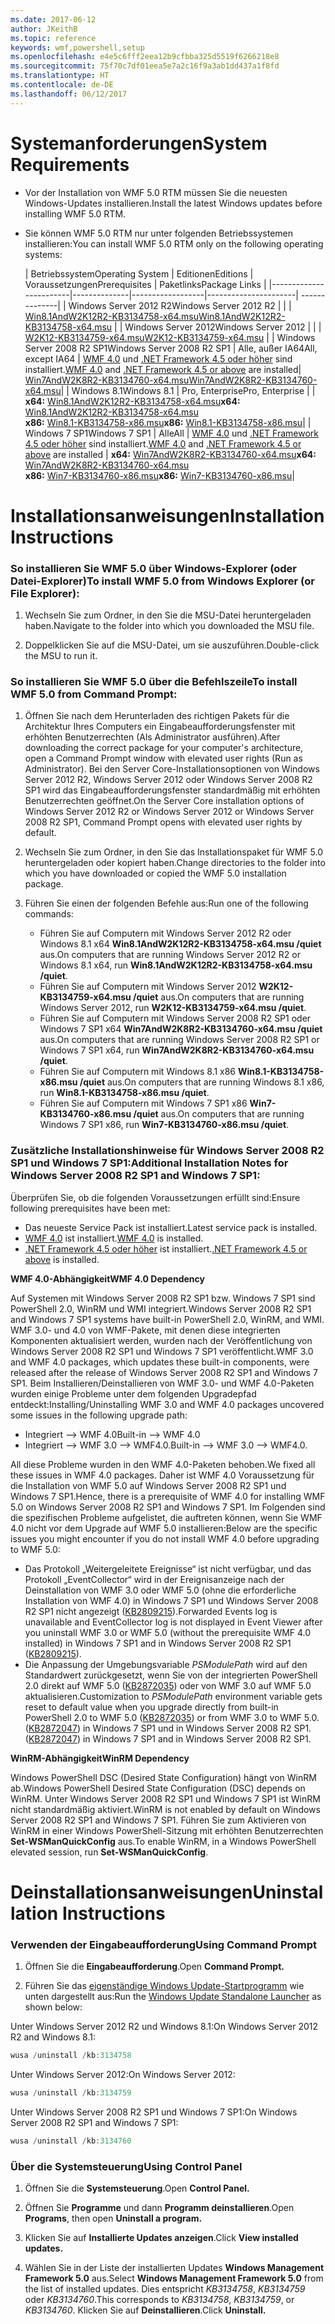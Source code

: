 ```yaml
---
ms.date: 2017-06-12
author: JKeithB
ms.topic: reference
keywords: wmf,powershell,setup
ms.openlocfilehash: e4e5c6fff2eea12b9cfbba325d5519f6266218e8
ms.sourcegitcommit: 75f70c7df01eea5e7a2c16f9a3ab1dd437a1f8fd
ms.translationtype: HT
ms.contentlocale: de-DE
ms.lasthandoff: 06/12/2017
---
```

# <a name="system-requirements"></a><span data-ttu-id="71a2d-102">Systemanforderungen</span><span class="sxs-lookup"><span data-stu-id="71a2d-102">System Requirements</span></span>

- <span data-ttu-id="71a2d-103">Vor der Installation von WMF 5.0 RTM müssen Sie die neuesten Windows-Updates installieren.</span><span class="sxs-lookup"><span data-stu-id="71a2d-103">Install the latest Windows updates before installing WMF 5.0 RTM.</span></span>
- <span data-ttu-id="71a2d-104">Sie können WMF 5.0 RTM nur unter folgenden Betriebssystemen installieren:</span><span class="sxs-lookup"><span data-stu-id="71a2d-104">You can install WMF 5.0 RTM only on the following operating systems:</span></span>

    | <span data-ttu-id="71a2d-105">Betriebssystem</span><span class="sxs-lookup"><span data-stu-id="71a2d-105">Operating System</span></span>       | <span data-ttu-id="71a2d-106">Editionen</span><span class="sxs-lookup"><span data-stu-id="71a2d-106">Editions</span></span>         | <span data-ttu-id="71a2d-107">Voraussetzungen</span><span class="sxs-lookup"><span data-stu-id="71a2d-107">Prerequisites</span></span>        |  <span data-ttu-id="71a2d-108">Paketlinks</span><span class="sxs-lookup"><span data-stu-id="71a2d-108">Package Links</span></span> |
    |------------------------|--------------|------------------|----------------------| --------------|
    | <span data-ttu-id="71a2d-109">Windows Server 2012 R2</span><span class="sxs-lookup"><span data-stu-id="71a2d-109">Windows Server 2012 R2</span></span> |  |  | [<span data-ttu-id="71a2d-110">Win8.1AndW2K12R2-KB3134758-x64.msu</span><span class="sxs-lookup"><span data-stu-id="71a2d-110">Win8.1AndW2K12R2-KB3134758-x64.msu</span></span>](http://go.microsoft.com/fwlink/?LinkId=717507) |
    | <span data-ttu-id="71a2d-111">Windows Server 2012</span><span class="sxs-lookup"><span data-stu-id="71a2d-111">Windows Server 2012</span></span>    |  |  | [<span data-ttu-id="71a2d-112">W2K12-KB3134759-x64.msu</span><span class="sxs-lookup"><span data-stu-id="71a2d-112">W2K12-KB3134759-x64.msu</span></span>](http://go.microsoft.com/fwlink/?LinkId=717506) |
    | <span data-ttu-id="71a2d-113">Windows Server 2008 R2 SP1</span><span class="sxs-lookup"><span data-stu-id="71a2d-113">Windows Server 2008 R2 SP1</span></span> | <span data-ttu-id="71a2d-114">Alle, außer IA64</span><span class="sxs-lookup"><span data-stu-id="71a2d-114">All, except IA64</span></span> | <span data-ttu-id="71a2d-115">[WMF 4.0](http://www.microsoft.com/en-us/download/details.aspx?id=40855) und [.NET Framework 4.5 oder höher](https://msdn.microsoft.com/en-us/library/5a4x27ek.aspx) sind installiert.</span><span class="sxs-lookup"><span data-stu-id="71a2d-115">[WMF 4.0](http://www.microsoft.com/en-us/download/details.aspx?id=40855) and [.NET Framework 4.5 or above](https://msdn.microsoft.com/en-us/library/5a4x27ek.aspx) are installed</span></span>| [<span data-ttu-id="71a2d-116">Win7AndW2K8R2-KB3134760-x64.msu</span><span class="sxs-lookup"><span data-stu-id="71a2d-116">Win7AndW2K8R2-KB3134760-x64.msu</span></span>](http://go.microsoft.com/fwlink/?LinkId=717504)|
    | <span data-ttu-id="71a2d-117">Windows 8.1</span><span class="sxs-lookup"><span data-stu-id="71a2d-117">Windows 8.1</span></span> | <span data-ttu-id="71a2d-118">Pro, Enterprise</span><span class="sxs-lookup"><span data-stu-id="71a2d-118">Pro, Enterprise</span></span> | | <span data-ttu-id="71a2d-119">**x64:** [Win8.1AndW2K12R2-KB3134758-x64.msu](http://go.microsoft.com/fwlink/?LinkId=717507)</span><span class="sxs-lookup"><span data-stu-id="71a2d-119">**x64:**  [Win8.1AndW2K12R2-KB3134758-x64.msu](http://go.microsoft.com/fwlink/?LinkId=717507)</span></span> </br> <span data-ttu-id="71a2d-120">**x86:** [Win8.1-KB3134758-x86.msu](http://go.microsoft.com/fwlink/?LinkID=717963)</span><span class="sxs-lookup"><span data-stu-id="71a2d-120">**x86:**  [Win8.1-KB3134758-x86.msu](http://go.microsoft.com/fwlink/?LinkID=717963)</span></span>|
    | <span data-ttu-id="71a2d-121">Windows 7 SP1</span><span class="sxs-lookup"><span data-stu-id="71a2d-121">Windows 7 SP1</span></span> | <span data-ttu-id="71a2d-122">Alle</span><span class="sxs-lookup"><span data-stu-id="71a2d-122">All</span></span> | <span data-ttu-id="71a2d-123">[WMF 4.0](http://www.microsoft.com/en-us/download/details.aspx?id=40855) und [.NET Framework 4.5 oder höher](https://msdn.microsoft.com/en-us/library/5a4x27ek.aspx) sind installiert.</span><span class="sxs-lookup"><span data-stu-id="71a2d-123">[WMF 4.0](http://www.microsoft.com/en-us/download/details.aspx?id=40855) and [.NET Framework 4.5 or above](https://msdn.microsoft.com/en-us/library/5a4x27ek.aspx) are installed</span></span> | <span data-ttu-id="71a2d-124">**x64:** [Win7AndW2K8R2-KB3134760-x64.msu](http://go.microsoft.com/fwlink/?LinkId=717504)</span><span class="sxs-lookup"><span data-stu-id="71a2d-124">**x64:**  [Win7AndW2K8R2-KB3134760-x64.msu](http://go.microsoft.com/fwlink/?LinkId=717504)</span></span>  </br> <span data-ttu-id="71a2d-125">**x86:** [Win7-KB3134760-x86.msu](http://go.microsoft.com/fwlink/?LinkID=717962)</span><span class="sxs-lookup"><span data-stu-id="71a2d-125">**x86:**  [Win7-KB3134760-x86.msu](http://go.microsoft.com/fwlink/?LinkID=717962)</span></span>|

# <a name="installation-instructions"></a><span data-ttu-id="71a2d-126">Installationsanweisungen</span><span class="sxs-lookup"><span data-stu-id="71a2d-126">Installation Instructions</span></span>

### <a name="to-install-wmf-50-from-windows-explorer-or-file-explorer"></a><span data-ttu-id="71a2d-127">So installieren Sie WMF 5.0 über Windows-Explorer (oder Datei-Explorer)</span><span class="sxs-lookup"><span data-stu-id="71a2d-127">To install WMF 5.0 from Windows Explorer (or File Explorer):</span></span>

1. <span data-ttu-id="71a2d-128">Wechseln Sie zum Ordner, in den Sie die MSU-Datei heruntergeladen haben.</span><span class="sxs-lookup"><span data-stu-id="71a2d-128">Navigate to the folder into which you downloaded the MSU file.</span></span>

2. <span data-ttu-id="71a2d-129">Doppelklicken Sie auf die MSU-Datei, um sie auszuführen.</span><span class="sxs-lookup"><span data-stu-id="71a2d-129">Double-click the MSU to run it.</span></span>

### <a name="to-install-wmf-50-from-command-prompt"></a><span data-ttu-id="71a2d-130">So installieren Sie WMF 5.0 über die Befehlszeile</span><span class="sxs-lookup"><span data-stu-id="71a2d-130">To install WMF 5.0 from Command Prompt:</span></span>

1. <span data-ttu-id="71a2d-131">Öffnen Sie nach dem Herunterladen des richtigen Pakets für die Architektur Ihres Computers ein Eingabeaufforderungsfenster mit erhöhten Benutzerrechten (Als Administrator ausführen).</span><span class="sxs-lookup"><span data-stu-id="71a2d-131">After downloading the correct package for your computer's architecture, open a Command Prompt window with elevated user rights (Run as Administrator).</span></span> <span data-ttu-id="71a2d-132">Bei den Server Core-Installationsoptionen von Windows Server 2012 R2, Windows Server 2012 oder Windows Server 2008 R2 SP1 wird das Eingabeaufforderungsfenster standardmäßig mit erhöhten Benutzerrechten geöffnet.</span><span class="sxs-lookup"><span data-stu-id="71a2d-132">On the Server Core installation options of Windows Server 2012 R2 or Windows Server 2012 or Windows Server 2008 R2 SP1, Command Prompt opens with elevated user rights by default.</span></span>

2. <span data-ttu-id="71a2d-133">Wechseln Sie zum Ordner, in den Sie das Installationspaket für WMF 5.0 heruntergeladen oder kopiert haben.</span><span class="sxs-lookup"><span data-stu-id="71a2d-133">Change directories to the folder into which you have downloaded or copied the WMF 5.0 installation package.</span></span>

3. <span data-ttu-id="71a2d-134">Führen Sie einen der folgenden Befehle aus:</span><span class="sxs-lookup"><span data-stu-id="71a2d-134">Run one of the following commands:</span></span>
    - <span data-ttu-id="71a2d-135">Führen Sie auf Computern mit Windows Server 2012 R2 oder Windows 8.1 x64 **Win8.1AndW2K12R2-KB3134758-x64.msu /quiet** aus.</span><span class="sxs-lookup"><span data-stu-id="71a2d-135">On computers that are running Windows Server 2012 R2 or Windows 8.1 x64, run **Win8.1AndW2K12R2-KB3134758-x64.msu /quiet**.</span></span>
    - <span data-ttu-id="71a2d-136">Führen Sie auf Computern mit Windows Server 2012 **W2K12-KB3134759-x64.msu /quiet** aus.</span><span class="sxs-lookup"><span data-stu-id="71a2d-136">On computers that are running Windows Server 2012, run **W2K12-KB3134759-x64.msu /quiet**.</span></span>
    - <span data-ttu-id="71a2d-137">Führen Sie auf Computern mit Windows Server 2008 R2 SP1 oder Windows 7 SP1 x64 **Win7AndW2K8R2-KB3134760-x64.msu /quiet** aus.</span><span class="sxs-lookup"><span data-stu-id="71a2d-137">On computers that are running Windows Server 2008 R2 SP1 or Windows 7 SP1 x64, run **Win7AndW2K8R2-KB3134760-x64.msu /quiet**.</span></span>
    - <span data-ttu-id="71a2d-138">Führen Sie auf Computern mit Windows 8.1 x86 **Win8.1-KB3134758-x86.msu /quiet** aus.</span><span class="sxs-lookup"><span data-stu-id="71a2d-138">On computers that are running Windows 8.1 x86, run **Win8.1-KB3134758-x86.msu /quiet**.</span></span>
    - <span data-ttu-id="71a2d-139">Führen Sie auf Computern mit Windows 7 SP1 x86 **Win7-KB3134760-x86.msu /quiet** aus.</span><span class="sxs-lookup"><span data-stu-id="71a2d-139">On computers that are running Windows 7 SP1 x86, run **Win7-KB3134760-x86.msu /quiet**.</span></span>

### <a name="additional-installation-notes-for-windows-server-2008-r2-sp1-and-windows-7-sp1"></a><span data-ttu-id="71a2d-140">Zusätzliche Installationshinweise für Windows Server 2008 R2 SP1 und Windows 7 SP1:</span><span class="sxs-lookup"><span data-stu-id="71a2d-140">Additional Installation Notes for Windows Server 2008 R2 SP1 and Windows 7 SP1:</span></span>

<span data-ttu-id="71a2d-141">Überprüfen Sie, ob die folgenden Voraussetzungen erfüllt sind:</span><span class="sxs-lookup"><span data-stu-id="71a2d-141">Ensure following prerequisites have been met:</span></span>
- <span data-ttu-id="71a2d-142">Das neueste Service Pack ist installiert.</span><span class="sxs-lookup"><span data-stu-id="71a2d-142">Latest service pack is installed.</span></span>
- <span data-ttu-id="71a2d-143">[WMF 4.0](http://www.microsoft.com/en-us/download/details.aspx?id=40855) ist installiert.</span><span class="sxs-lookup"><span data-stu-id="71a2d-143">[WMF 4.0](http://www.microsoft.com/en-us/download/details.aspx?id=40855) is installed.</span></span>
- <span data-ttu-id="71a2d-144">[.NET Framework 4.5 oder höher](https://msdn.microsoft.com/en-us/library/5a4x27ek.aspx) ist installiert.</span><span class="sxs-lookup"><span data-stu-id="71a2d-144">[.NET Framework 4.5 or above](https://msdn.microsoft.com/en-us/library/5a4x27ek.aspx) is installed.</span></span>

<span data-ttu-id="71a2d-145">**WMF 4.0-Abhängigkeit**</span><span class="sxs-lookup"><span data-stu-id="71a2d-145">**WMF 4.0 Dependency**</span></span>

<span data-ttu-id="71a2d-146">Auf Systemen mit Windows Server 2008 R2 SP1 bzw. Windows 7 SP1 sind PowerShell 2.0, WinRM und WMI integriert.</span><span class="sxs-lookup"><span data-stu-id="71a2d-146">Windows Server 2008 R2 SP1 and Windows 7 SP1 systems have built-in PowerShell 2.0, WinRM, and WMI.</span></span> <span data-ttu-id="71a2d-147">WMF 3.0- und 4.0 von WMF-Pakete, mit denen diese integrierten Komponenten aktualisiert werden, wurden nach der Veröffentlichung von Windows Server 2008 R2 SP1 und Windows 7 SP1 veröffentlicht.</span><span class="sxs-lookup"><span data-stu-id="71a2d-147">WMF 3.0 and WMF 4.0 packages, which updates these built-in components, were released after the release of Windows Server 2008 R2 SP1 and Windows 7 SP1.</span></span> <span data-ttu-id="71a2d-148">Beim Installieren/Deinstallieren von WMF 3.0- und WMF 4.0-Paketen wurden einige Probleme unter dem folgenden Upgradepfad entdeckt:</span><span class="sxs-lookup"><span data-stu-id="71a2d-148">Installing/Uninstalling WMF 3.0 and WMF 4.0 packages uncovered some issues in the following upgrade path:</span></span>

- <span data-ttu-id="71a2d-149">Integriert --> WMF 4.0</span><span class="sxs-lookup"><span data-stu-id="71a2d-149">Built-in --> WMF 4.0</span></span>
- <span data-ttu-id="71a2d-150">Integriert --> WMF 3.0 --> WMF4.0.</span><span class="sxs-lookup"><span data-stu-id="71a2d-150">Built-in --> WMF 3.0 --> WMF4.0.</span></span> 

<span data-ttu-id="71a2d-151">All diese Probleme wurden in den WMF 4.0-Paketen behoben.</span><span class="sxs-lookup"><span data-stu-id="71a2d-151">We fixed all these issues in WMF 4.0 packages.</span></span> <span data-ttu-id="71a2d-152">Daher ist WMF 4.0 Voraussetzung für die Installation von WMF 5.0 auf Windows Server 2008 R2 SP1 und Windows 7 SP1.</span><span class="sxs-lookup"><span data-stu-id="71a2d-152">Hence, there is a prerequisite of WMF 4.0 for installing WMF 5.0 on Windows Server 2008 R2 SP1 and Windows 7 SP1.</span></span> <span data-ttu-id="71a2d-153">Im Folgenden sind die spezifischen Probleme aufgelistet, die auftreten können, wenn Sie WMF 4.0 nicht vor dem Upgrade auf WMF 5.0 installieren:</span><span class="sxs-lookup"><span data-stu-id="71a2d-153">Below are the specific issues you might encounter if you do not install WMF 4.0 before upgrading to WMF 5.0:</span></span>

- <span data-ttu-id="71a2d-154">Das Protokoll „Weitergeleitete Ereignisse“ ist nicht verfügbar, und das Protokoll „EventCollector“ wird in der Ereignisanzeige nach der Deinstallation von WMF 3.0 oder WMF 5.0 (ohne die erforderliche Installation von WMF 4.0) in Windows 7 SP1 und Windows Server 2008 R2 SP1 nicht angezeigt ([KB2809215](https://support.microsoft.com/en-us/kb/2809215)).</span><span class="sxs-lookup"><span data-stu-id="71a2d-154">Forwarded Events log is unavailable and EventCollector log is not displayed in Event Viewer after you uninstall WMF 3.0 or WMF 5.0 (without the prerequisite WMF 4.0 installed) in Windows 7 SP1 and in Windows Server 2008 R2 SP1 ([KB2809215](https://support.microsoft.com/en-us/kb/2809215)).</span></span>
- <span data-ttu-id="71a2d-155">Die Anpassung der Umgebungsvariable *PSModulePath* wird auf den Standardwert zurückgesetzt, wenn Sie von der integrierten PowerShell 2.0 direkt auf WMF 5.0 ([KB2872035](https://support.microsoft.com/en-us/kb/2872035)) oder von WMF 3.0 auf WMF 5.0 aktualisieren.</span><span class="sxs-lookup"><span data-stu-id="71a2d-155">Customization to *PSModulePath* environment variable gets reset to default value when you upgrade directly from built-in PowerShell 2.0 to WMF 5.0 ([KB2872035](https://support.microsoft.com/en-us/kb/2872035)) or from WMF 3.0 to WMF 5.0.</span></span> <span data-ttu-id="71a2d-156">([KB2872047](https://support.microsoft.com/en-us/kb/2872047)) in Windows 7 SP1 und in Windows Server 2008 R2 SP1.</span><span class="sxs-lookup"><span data-stu-id="71a2d-156">([KB2872047](https://support.microsoft.com/en-us/kb/2872047)) in Windows 7 SP1 and in Windows Server 2008 R2 SP1.</span></span>

<span data-ttu-id="71a2d-157">**WinRM-Abhängigkeit**</span><span class="sxs-lookup"><span data-stu-id="71a2d-157">**WinRM Dependency**</span></span>

<span data-ttu-id="71a2d-158">Windows PowerShell DSC (Desired State Configuration) hängt von WinRM ab.</span><span class="sxs-lookup"><span data-stu-id="71a2d-158">Windows PowerShell Desired State Configuration (DSC) depends on WinRM.</span></span> <span data-ttu-id="71a2d-159">Unter Windows Server 2008 R2 SP1 und Windows 7 SP1 ist WinRM nicht standardmäßig aktiviert.</span><span class="sxs-lookup"><span data-stu-id="71a2d-159">WinRM is not enabled by default on Windows Server 2008 R2 SP1 and Windows 7 SP1.</span></span> <span data-ttu-id="71a2d-160">Führen Sie zum Aktivieren von WinRM in einer Windows PowerShell-Sitzung mit erhöhten Benutzerrechten **Set-WSManQuickConfig** aus.</span><span class="sxs-lookup"><span data-stu-id="71a2d-160">To enable WinRM, in a Windows PowerShell elevated session, run **Set-WSManQuickConfig**.</span></span>

# <a name="uninstallation-instructions"></a><span data-ttu-id="71a2d-161">Deinstallationsanweisungen</span><span class="sxs-lookup"><span data-stu-id="71a2d-161">Uninstallation Instructions</span></span>

### <a name="using-command-prompt"></a><span data-ttu-id="71a2d-162">Verwenden der Eingabeaufforderung</span><span class="sxs-lookup"><span data-stu-id="71a2d-162">Using Command Prompt</span></span>

1.  <span data-ttu-id="71a2d-163">Öffnen Sie die **Eingabeaufforderung**.</span><span class="sxs-lookup"><span data-stu-id="71a2d-163">Open **Command Prompt.**</span></span>

2.  <span data-ttu-id="71a2d-164">Führen Sie das [eigenständige Windows Update-Startprogramm](https://support.microsoft.com/en-us/kb/934307) wie unten dargestellt aus:</span><span class="sxs-lookup"><span data-stu-id="71a2d-164">Run the [Windows Update Standalone Launcher](https://support.microsoft.com/en-us/kb/934307) as shown below:</span></span>

<span data-ttu-id="71a2d-165">Unter Windows Server 2012 R2 und Windows 8.1:</span><span class="sxs-lookup"><span data-stu-id="71a2d-165">On Windows Server 2012 R2 and Windows 8.1:</span></span>
```powershell
wusa /uninstall /kb:3134758
```
<span data-ttu-id="71a2d-166">Unter Windows Server 2012:</span><span class="sxs-lookup"><span data-stu-id="71a2d-166">On Windows Server 2012:</span></span>
```powershell
wusa /uninstall /kb:3134759
```
<span data-ttu-id="71a2d-167">Unter Windows Server 2008 R2 SP1 und Windows 7 SP1:</span><span class="sxs-lookup"><span data-stu-id="71a2d-167">On Windows Server 2008 R2 SP1 and Windows 7 SP1:</span></span>
```powershell
wusa /uninstall /kb:3134760
```

### <a name="using-control-panel"></a><span data-ttu-id="71a2d-168">Über die Systemsteuerung</span><span class="sxs-lookup"><span data-stu-id="71a2d-168">Using Control Panel</span></span>

1.  <span data-ttu-id="71a2d-169">Öffnen Sie die **Systemsteuerung**.</span><span class="sxs-lookup"><span data-stu-id="71a2d-169">Open **Control Panel.**</span></span>

2.  <span data-ttu-id="71a2d-170">Öffnen Sie **Programme** und dann **Programm deinstallieren**.</span><span class="sxs-lookup"><span data-stu-id="71a2d-170">Open **Programs**, then open **Uninstall a program.**</span></span>

3.  <span data-ttu-id="71a2d-171">Klicken Sie auf **Installierte Updates anzeigen**.</span><span class="sxs-lookup"><span data-stu-id="71a2d-171">Click **View installed updates.**</span></span>

4.  <span data-ttu-id="71a2d-172">Wählen Sie in der Liste der installierten Updates **Windows Management Framework 5.0** aus.</span><span class="sxs-lookup"><span data-stu-id="71a2d-172">Select **Windows Management Framework 5.0** from the list of installed updates.</span></span> <span data-ttu-id="71a2d-173">Dies entspricht *KB3134758*, *KB3134759* oder *KB3134760*.</span><span class="sxs-lookup"><span data-stu-id="71a2d-173">This corresponds to *KB3134758*, *KB3134759*, or *KB3134760*.</span></span> <span data-ttu-id="71a2d-174">Klicken Sie auf **Deinstallieren**.</span><span class="sxs-lookup"><span data-stu-id="71a2d-174">Click **Uninstall.**</span></span>

